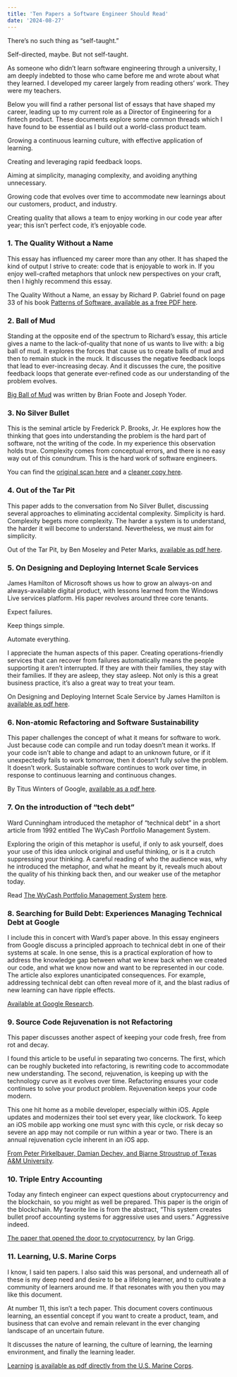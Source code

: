```yaml
---
title: 'Ten Papers a Software Engineer Should Read'
date: '2024-08-27'
---
```


There’s no such thing as “self-taught.”

Self-directed, maybe. But not self-taught.

As someone who didn’t learn software engineering through a university, I am deeply indebted to those who came before me and wrote about what they learned. I developed my career largely from reading others’ work. They were my teachers.

Below you will find a rather personal list of essays that have shaped my career, leading up to my current role as a Director of Engineering for a fintech product. These documents explore some common threads which I have found to be essential as I build out a world-class product team.

Growing a continuous learning culture, with effective application of learning.

Creating and leveraging rapid feedback loops.

Aiming at simplicity, managing complexity, and avoiding anything unnecessary.

Growing code that evolves over time to accommodate new learnings about our customers, product, and industry.

Creating quality that allows a team to enjoy working in our code year after year; this isn’t perfect code, it’s enjoyable code.

### 1\. The Quality Without a Name

This essay has influenced my career more than any other. It has shaped the kind of output I strive to create: code that is enjoyable to work in. If you enjoy well-crafted metaphors that unlock new perspectives on your craft, then I highly recommend this essay.

The Quality Without a Name, an essay by Richard P. Gabriel found on page 33 of his book [Patterns of Software](https://www.dreamsongs.com/Files/PatternsOfSoftware.pdf)[, available as a free PDF here](https://www.dreamsongs.com/Files/PatternsOfSoftware.pdf).

### 2\. Ball of Mud

Standing at the opposite end of the spectrum to Richard’s essay, this article gives a name to the lack-of-quality that none of us wants to live with: a big ball of mud. It explores the forces that cause us to create balls of mud and then to remain stuck in the muck. It discusses the negative feedback loops that lead to ever-increasing decay. And it discusses the cure, the positive feedback loops that generate ever-refined code as our understanding of the problem evolves.

[Big Ball of Mud](http://www.laputan.org/mud/mud.html) was written by Brian Foote and Joseph Yoder.

### 3\. No Silver Bullet

This is the seminal article by Frederick P. Brooks, Jr. He explores how the thinking that goes into understanding the problem is the hard part of software, not the writing of the code. In my experience this observation holds true. Complexity comes from conceptual errors, and there is no easy way out of this conundrum. This is the hard work of software engineers.

You can find the [original scan here](https://www.cs.unc.edu/techreports/86-020.pdf) and a [cleaner copy here](http://worrydream.com/refs/Brooks-NoSilverBullet.pdf).

### 4\. Out of the Tar Pit

This paper adds to the conversation from No Silver Bullet, discussing several approaches to eliminating accidental complexity. Simplicity is hard. Complexity begets more complexity. The harder a system is to understand, the harder it will become to understand. Nevertheless, we must aim for simplicity.

Out of the Tar Pit, by Ben Moseley and Peter Marks, [available as pdf here](http://curtclifton.net/papers/MoseleyMarks06a.pdf).

### 5\. On Designing and Deploying Internet Scale Services

James Hamilton of Microsoft shows us how to grow an always-on and always-available digital product, with lessons learned from the Windows Live services platform. His paper revolves around three core tenants.

Expect failures.

Keep things simple.

Automate everything.

I appreciate the human aspects of this paper. Creating operations-friendly services that can recover from failures automatically means the people supporting it aren’t interrupted. If they are with their families, they stay with their families. If they are asleep, they stay asleep. Not only is this a great business practice, it’s also a great way to treat your team.

On Designing and Deploying Internet Scale Service by James Hamilton is [available as pdf here](https://mvdirona.com/jrh/TalksAndPapers/JamesRH_Lisa.pdf).

### 6\. Non-atomic Refactoring and Software Sustainability

This paper challenges the concept of what it means for software to work. Just because code can compile and run today doesn’t mean it works. If your code isn’t able to change and adapt to an unknown future, or if it unexpectedly fails to work tomorrow, then it doesn’t fully solve the problem. It doesn’t work. Sustainable software continues to work over time, in response to continuous learning and continuous changes.

By Titus Winters of Google, [available as a pdf here](https://abseil.io/resources/wapi18-winters.pdf).

### 7\. On the introduction of “tech debt”

Ward Cunningham introduced the metaphor of “technical debt” in a short article from 1992 entitled The WyCash Portfolio Management System.

Exploring the origin of this metaphor is useful, if only to ask yourself, does your use of this idea unlock original and useful thinking, or is it a crutch suppressing your thinking. A careful reading of who the audience was, why he introduced the metaphor, and what he meant by it, reveals much about the quality of his thinking back then, and our weaker use of the metaphor today.

Read [The WyCash Portfolio Management System](http://c2.com/doc/oopsla92.html) [here](http://c2.com/doc/oopsla92.html).

### 8\. Searching for Build Debt: Experiences Managing Technical Debt at Google

I include this in concert with Ward’s paper above. In this essay engineers from Google discuss a principled approach to technical debt in one of their systems at scale. In one sense, this is a practical exploration of how to address the knowledge gap between what we knew back when we created our code, and what we know now and want to be represented in our code. The article also explores unanticipated consequences. For example, addressing technical debt can often reveal more of it, and the blast radius of new learning can have ripple effects.

[Available at Google Research](https://research.google/pubs/pub37755/).

### 9\. Source Code Rejuvenation is not Refactoring

This paper discusses another aspect of keeping your code fresh, free from rot and decay.

I found this article to be useful in separating two concerns. The first, which can be roughly bucketed into refactoring, is rewriting code to accommodate new understanding. The second, rejuvenation, is keeping up with the technology curve as it evolves over time. Refactoring ensures your code continues to solve your product problem. Rejuvenation keeps your code modern.

This one hit home as a mobile developer, especially within iOS. Apple updates and modernizes their tool set every year, like clockwork. To keep an iOS mobile app working one must sync with this cycle, or risk decay so severe an app may not compile or run within a year or two. There is an annual rejuvenation cycle inherent in an iOS app.

[From Peter Pirkelbauer, Damian Dechev, and Bjarne Stroustrup of Texas A&M University](https://stroustrup.com/sofsem10.pdf).

### 10\. Triple Entry Accounting

Today any fintech engineer can expect questions about cryptocurrency and the blockchain, so you might as well be prepared. This paper is the origin of the blockchain. My favorite line is from the abstract, “This system creates bullet proof accounting systems for aggressive uses and users.” Aggressive indeed.

[The paper that opened the door to cryptocurrency](https://iang.org/papers/triple_entry.html), by Ian Grigg.

### 11\. Learning, U.S. Marine Corps

I know, I said ten papers. I also said this was personal, and underneath all of these is my deep need and desire to be a lifelong learner, and to cultivate a community of learners around me. If that resonates with you then you may like this document.

At number 11, this isn’t a tech paper. This document covers continuous learning, an essential concept if you want to create a product, team, and business that can evolve and remain relevant in the ever changing landscape of an uncertain future.

It discusses the nature of learning, the culture of learning, the learning environment, and finally the learning leader.

[Learning](https://www.marines.mil/Portals/1/Publications/MCDP%207.pdf?ver=2020-03-03-111011-120) [is available as pdf directly from the U.S. Marine Corps](https://www.marines.mil/Portals/1/Publications/MCDP%207.pdf?ver=2020-03-03-111011-120).